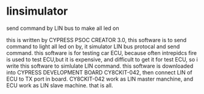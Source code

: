 # linsimulator
send command by LIN bus to make all led on

this is written by CYPRESS PSOC CREATOR 3.0, this software is to send command to light all led on by, it simulator LIN bus protocal and send command.
this software is for testing car ECU, because often intrepidcs fire is used to test ECU,but it is expensive, and difficult to get it for test ECU, so i write this software to simlulate LIN command. 
this software is downloaded into CYPRESS DEVELOPMENT BOARD CY8CKIT-042, then connect LIN of ECU to TX port in board. CY8CKIT-042 work as LIN master manchine, and ECU work as LIN slave machine.
that is all.
